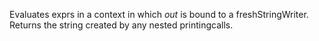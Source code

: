 Evaluates exprs in a context in which *out* is bound to a freshStringWriter.  Returns the string created by any nested printingcalls.
